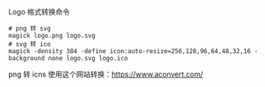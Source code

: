 Logo 格式转换命令
```shell
# png 转 svg
magick logo.png logo.svg
# svg 转 ico
magick -density 384 -define icon:auto-resize=256,128,96,64,48,32,16 -background none logo.svg logo.ico
```
png 转 icns 使用这个网站转换：https://www.aconvert.com/